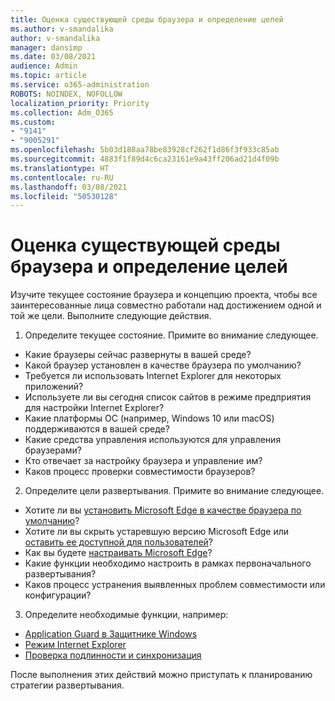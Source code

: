```yaml
---
title: Оценка существующей среды браузера и определение целей
ms.author: v-smandalika
author: v-smandalika
manager: dansimp
ms.date: 03/08/2021
audience: Admin
ms.topic: article
ms.service: o365-administration
ROBOTS: NOINDEX, NOFOLLOW
localization_priority: Priority
ms.collection: Adm_O365
ms.custom:
- "9141"
- "9005291"
ms.openlocfilehash: 5b03d188aa78be83928cf262f1d86f3f933c85ab
ms.sourcegitcommit: 4883f1f89d4c6ca23161e9a43ff206ad21d4f09b
ms.translationtype: HT
ms.contentlocale: ru-RU
ms.lasthandoff: 03/08/2021
ms.locfileid: "50530128"
---
```

# <a name="evaluate-your-existing-browser-environment-and-define-goals"></a>Оценка существующей среды браузера и определение целей

Изучите текущее состояние браузера и концепцию проекта, чтобы все заинтересованные лица совместно работали над достижением одной и той же цели. Выполните следующие действия.

1. Определите текущее состояние. Примите во внимание следующее.
- Какие браузеры сейчас развернуты в вашей среде?
- Какой браузер установлен в качестве браузера по умолчанию?
- Требуется ли использовать Internet Explorer для некоторых приложений?
- Используете ли вы сегодня список сайтов в режиме предприятия для настройки Internet Explorer?
- Какие платформы ОС (например, Windows 10 или macOS) поддерживаются в вашей среде?
- Какие средства управления используются для управления браузерами?
- Кто отвечает за настройку браузера и управление им?
- Каков процесс проверки совместимости браузеров?
2. Определите цели развертывания. Примите во внимание следующее.
- Хотите ли вы [установить Microsoft Edge в качестве браузера по умолчанию](https://docs.microsoft.com/DeployEdge/edge-default-browser)?
- Хотите ли вы скрыть устаревшую версию Microsoft Edge или [оставить ее доступной для пользователей](https://docs.microsoft.com/DeployEdge/microsoft-edge-sysupdate-access-old-edge)?
- Как вы будете [настраивать Microsoft Edge](https://docs.microsoft.com/DeployEdge/configure-microsoft-edge)?
- Какие функции необходимо настроить в рамках первоначального развертывания?
- Каков процесс устранения выявленных проблем совместимости или конфигурации?
3. Определите необходимые функции, например:
- [Application Guard в Защитнике Windows](https://docs.microsoft.com/windows/security/threat-protection/microsoft-defender-application-guard/reqs-md-app-guard)
- [Режим Internet Explorer](https://docs.microsoft.com/DeployEdge/edge-ie-mode)
- [Проверка подлинности и синхронизация](https://docs.microsoft.com/DeployEdge/microsoft-edge-security-identity)

После выполнения этих действий можно приступать к планированию стратегии развертывания.
